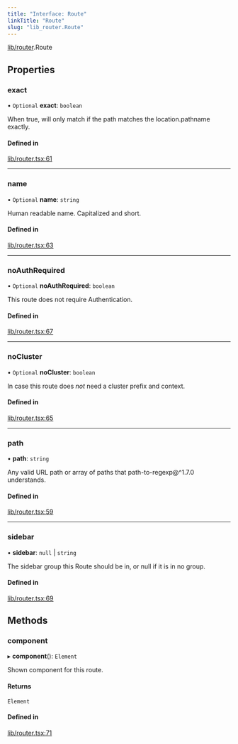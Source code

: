 ```yaml
---
title: "Interface: Route"
linkTitle: "Route"
slug: "lib_router.Route"
---
```


[lib/router](../modules/lib_router.md).Route

## Properties

### exact

• `Optional` **exact**: `boolean`

When true, will only match if the path matches the location.pathname exactly.

#### Defined in

[lib/router.tsx:61](https://github.com/kinvolk/headlamp/blob/490b989/frontend/src/lib/router.tsx#L61)

___

### name

• `Optional` **name**: `string`

Human readable name. Capitalized and short.

#### Defined in

[lib/router.tsx:63](https://github.com/kinvolk/headlamp/blob/490b989/frontend/src/lib/router.tsx#L63)

___

### noAuthRequired

• `Optional` **noAuthRequired**: `boolean`

This route does not require Authentication.

#### Defined in

[lib/router.tsx:67](https://github.com/kinvolk/headlamp/blob/490b989/frontend/src/lib/router.tsx#L67)

___

### noCluster

• `Optional` **noCluster**: `boolean`

In case this route does *not* need a cluster prefix and context.

#### Defined in

[lib/router.tsx:65](https://github.com/kinvolk/headlamp/blob/490b989/frontend/src/lib/router.tsx#L65)

___

### path

• **path**: `string`

Any valid URL path or array of paths that path-to-regexp@^1.7.0 understands.

#### Defined in

[lib/router.tsx:59](https://github.com/kinvolk/headlamp/blob/490b989/frontend/src/lib/router.tsx#L59)

___

### sidebar

• **sidebar**: ``null`` \| `string`

The sidebar group this Route should be in, or null if it is in no group.

#### Defined in

[lib/router.tsx:69](https://github.com/kinvolk/headlamp/blob/490b989/frontend/src/lib/router.tsx#L69)

## Methods

### component

▸ **component**(): `Element`

Shown component for this route.

#### Returns

`Element`

#### Defined in

[lib/router.tsx:71](https://github.com/kinvolk/headlamp/blob/490b989/frontend/src/lib/router.tsx#L71)
